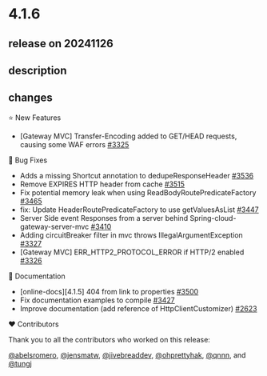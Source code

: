# 4.1.6

## release on 20241126
## description
## changes
⭐ New Features

* [Gateway MVC] Transfer-Encoding added to GET/HEAD requests, causing some WAF errors <a href="https://github.com/spring-cloud/spring-cloud-gateway/issues/3325" data-hovercard-type="issue" data-hovercard-url="/spring-cloud/spring-cloud-gateway/issues/3325/hovercard">#3325</a>

🐞 Bug Fixes

* Adds a missing Shortcut annotation to dedupeResponseHeader <a href="https://github.com/spring-cloud/spring-cloud-gateway/pull/3536" data-hovercard-type="pull_request" data-hovercard-url="/spring-cloud/spring-cloud-gateway/pull/3536/hovercard">#3536</a>
* Remove EXPIRES HTTP header from cache <a href="https://github.com/spring-cloud/spring-cloud-gateway/pull/3515" data-hovercard-type="pull_request" data-hovercard-url="/spring-cloud/spring-cloud-gateway/pull/3515/hovercard">#3515</a>
* Fix potential memory leak when using ReadBodyRoutePredicateFactory <a href="https://github.com/spring-cloud/spring-cloud-gateway/pull/3465" data-hovercard-type="pull_request" data-hovercard-url="/spring-cloud/spring-cloud-gateway/pull/3465/hovercard">#3465</a>
* fix: Update HeaderRoutePredicateFactory to use getValuesAsList <a href="https://github.com/spring-cloud/spring-cloud-gateway/pull/3447" data-hovercard-type="pull_request" data-hovercard-url="/spring-cloud/spring-cloud-gateway/pull/3447/hovercard">#3447</a>
* Server Side event Responses from a server behind Spring-cloud-gateway-server-mvc <a href="https://github.com/spring-cloud/spring-cloud-gateway/issues/3410" data-hovercard-type="issue" data-hovercard-url="/spring-cloud/spring-cloud-gateway/issues/3410/hovercard">#3410</a>
* Adding circuitBreaker filter in mvc throws IllegalArgumentException <a href="https://github.com/spring-cloud/spring-cloud-gateway/issues/3327" data-hovercard-type="issue" data-hovercard-url="/spring-cloud/spring-cloud-gateway/issues/3327/hovercard">#3327</a>
* [Gateway MVC] ERR_HTTP2_PROTOCOL_ERROR if HTTP/2 enabled <a href="https://github.com/spring-cloud/spring-cloud-gateway/issues/3326" data-hovercard-type="issue" data-hovercard-url="/spring-cloud/spring-cloud-gateway/issues/3326/hovercard">#3326</a>

📔 Documentation

* [online-docs][4.1.5] 404 from link to properties <a href="https://github.com/spring-cloud/spring-cloud-gateway/issues/3500" data-hovercard-type="issue" data-hovercard-url="/spring-cloud/spring-cloud-gateway/issues/3500/hovercard">#3500</a>
* Fix documentation examples to compile <a href="https://github.com/spring-cloud/spring-cloud-gateway/pull/3427" data-hovercard-type="pull_request" data-hovercard-url="/spring-cloud/spring-cloud-gateway/pull/3427/hovercard">#3427</a>
* Improve documentation (add reference of HttpClientCustomizer) <a href="https://github.com/spring-cloud/spring-cloud-gateway/issues/2623" data-hovercard-type="issue" data-hovercard-url="/spring-cloud/spring-cloud-gateway/issues/2623/hovercard">#2623</a>

❤️ Contributors

Thank you to all the contributors who worked on this release:

<a class="user-mention notranslate" data-hovercard-type="user" data-hovercard-url="/users/abelsromero/hovercard" data-octo-click="hovercard-link-click" data-octo-dimensions="link_type:self" href="https://github.com/abelsromero">@abelsromero</a>, <a class="user-mention notranslate" data-hovercard-type="user" data-hovercard-url="/users/jensmatw/hovercard" data-octo-click="hovercard-link-click" data-octo-dimensions="link_type:self" href="https://github.com/jensmatw">@jensmatw</a>, <a class="user-mention notranslate" data-hovercard-type="user" data-hovercard-url="/users/jivebreaddev/hovercard" data-octo-click="hovercard-link-click" data-octo-dimensions="link_type:self" href="https://github.com/jivebreaddev">@jivebreaddev</a>, <a class="user-mention notranslate" data-hovercard-type="user" data-hovercard-url="/users/ohprettyhak/hovercard" data-octo-click="hovercard-link-click" data-octo-dimensions="link_type:self" href="https://github.com/ohprettyhak">@ohprettyhak</a>, <a class="user-mention notranslate" data-hovercard-type="user" data-hovercard-url="/users/qnnn/hovercard" data-octo-click="hovercard-link-click" data-octo-dimensions="link_type:self" href="https://github.com/qnnn">@qnnn</a>, and <a class="user-mention notranslate" data-hovercard-type="user" data-hovercard-url="/users/tungj/hovercard" data-octo-click="hovercard-link-click" data-octo-dimensions="link_type:self" href="https://github.com/tungj">@tungj</a>

